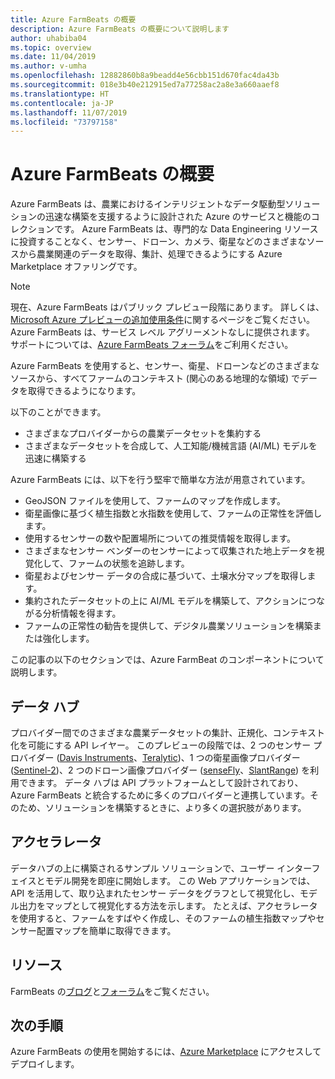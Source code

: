 ```yaml
---
title: Azure FarmBeats の概要
description: Azure FarmBeats の概要について説明します
author: uhabiba04
ms.topic: overview
ms.date: 11/04/2019
ms.author: v-umha
ms.openlocfilehash: 12882860b8a9beadd4e56cbb151d670fac4da43b
ms.sourcegitcommit: 018e3b40e212915ed7a77258ac2a8e3a660aaef8
ms.translationtype: HT
ms.contentlocale: ja-JP
ms.lasthandoff: 11/07/2019
ms.locfileid: "73797158"
---
```

# <a name="overview-of-azure-farmbeats"></a>Azure FarmBeats の概要

Azure FarmBeats は、農業におけるインテリジェントなデータ駆動型ソリューションの迅速な構築を支援するように設計された Azure のサービスと機能のコレクションです。 Azure FarmBeats は、専門的な Data Engineering リソースに投資することなく、センサー、ドローン、カメラ、衛星などのさまざまなソースから農業関連のデータを取得、集計、処理できるようにする Azure Marketplace オファリングです。

> [!NOTE]
> 現在、Azure FarmBeats はパブリック プレビュー段階にあります。 詳しくは、[Microsoft Azure プレビューの追加使用条件](https://azure.microsoft.com/support/legal/preview-supplemental-terms/)に関するページをご覧ください。 Azure FarmBeats は、サービス レベル アグリーメントなしに提供されます。 サポートについては、[Azure FarmBeats フォーラム](https://aka.ms/FarmBeatsMSDN )をご利用ください。

Azure FarmBeats を使用すると、センサー、衛星、ドローンなどのさまざまなソースから、すべてファームのコンテキスト (関心のある地理的な領域) でデータを取得できるようになります。

以下のことができます。

- さまざまなプロバイダーからの農業データセットを集約する
- さまざまなデータセットを合成して、人工知能/機械言語 (AI/ML) モデルを迅速に構築する

Azure FarmBeats には、以下を行う堅牢で簡単な方法が用意されています。

- GeoJSON ファイルを使用して、ファームのマップを作成します。
- 衛星画像に基づく植生指数と水指数を使用して、ファームの正常性を評価します。
- 使用するセンサーの数や配置場所についての推奨情報を取得します。
- さまざまなセンサー ベンダーのセンサーによって収集された地上データを視覚化して、ファームの状態を追跡します。
- 衛星およびセンサー データの合成に基づいて、土壌水分マップを取得します。
- 集約されたデータセットの上に AI/ML モデルを構築して、アクションにつながる分析情報を得ます。
- ファームの正常性の勧告を提供して、デジタル農業ソリューションを構築または強化します。

この記事の以下のセクションでは、Azure FarmBeat のコンポーネントについて説明します。

## <a name="data-hub"></a>データ ハブ

プロバイダー間でのさまざまな農業データセットの集計、正規化、コンテキスト化を可能にする API レイヤー。 このプレビューの段階では、2 つのセンサー プロバイダー ([Davis Instruments](https://www.davisinstruments.com/product/enviromonitor-gateway/)、[Teralytic](https://teralytic.com/))、1 つの衛星画像プロバイダー ([Sentinel-2](https://sentinel.esa.int/web/sentinel/home))、2 つのドローン画像プロバイダー ([senseFly](https://www.sensefly.com/)、[SlantRange](https://slantrange.com/)) を利用できます。 データ ハブは API プラットフォームとして設計されており、Azure FarmBeats と統合するために多くのプロバイダーと連携しています。そのため、ソリューションを構築するときに、より多くの選択肢があります。

## <a name="accelerator"></a>アクセラレータ

データハブの上に構築されるサンプル ソリューションで、ユーザー インターフェイスとモデル開発を即座に開始します。 この Web アプリケーションでは、API を活用して、取り込まれたセンサー データをグラフとして視覚化し、モデル出力をマップとして視覚化する方法を示します。 たとえば、アクセラレータを使用すると、ファームをすばやく作成し、そのファームの植生指数マップやセンサー配置マップを簡単に取得できます。

## <a name="resources"></a>リソース

FarmBeats の[ブログ](https://aka.ms/AzureFarmBeats)と[フォーラム](https://aka.ms/FarmBeatsMSDN)をご覧ください。

## <a name="next-steps"></a>次の手順

Azure FarmBeats の使用を開始するには、[Azure Marketplace](https://aka.ms/FarmBeatsMarketplace) にアクセスしてデプロイします。
